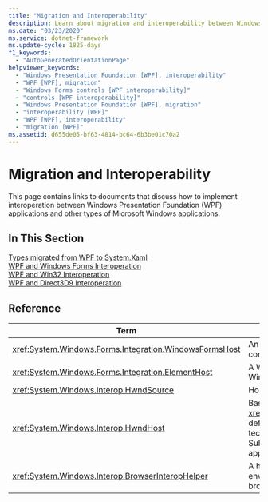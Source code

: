 ```yaml
---
title: "Migration and Interoperability"
description: Learn about migration and interoperability between Windows Presentation Foundation (WPF) applications and other types of Microsoft Windows applications.
ms.date: "03/23/2020"
ms.service: dotnet-framework
ms.update-cycle: 1825-days
f1_keywords:
  - "AutoGeneratedOrientationPage"
helpviewer_keywords:
  - "Windows Presentation Foundation [WPF], interoperability"
  - "WPF [WPF], migration"
  - "Windows Forms controls [WPF interoperability]"
  - "controls [WPF interoperability]"
  - "Windows Presentation Foundation [WPF], migration"
  - "interoperability [WPF]"
  - "WPF [WPF], interoperability"
  - "migration [WPF]"
ms.assetid: d655de05-bf63-4814-bc64-6b3be01c70a2
---
```

# Migration and Interoperability

This page contains links to documents that discuss how to implement interoperation between Windows Presentation Foundation (WPF) applications and other types of Microsoft Windows applications.

## In This Section

[Types migrated from WPF to System.Xaml](types-migrated-from-wpf-to-system.md)\
[WPF and Windows Forms Interoperation](wpf-and-windows-forms-interoperation.md)\
[WPF and Win32 Interoperation](wpf-and-win32-interoperation.md)\
[WPF and Direct3D9 Interoperation](wpf-and-direct3d9-interoperation.md)

## Reference

| Term                                                     | Definition                                                                                                                                                                                                                                                                                                                                                                                                  |
|----------------------------------------------------------|-------------------------------------------------------------------------------------------------------------------------------------------------------------------------------------------------------------------------------------------------------------------------------------------------------------------------------------------------------------------------------------------------------------|
| <xref:System.Windows.Forms.Integration.WindowsFormsHost> | An element that you can use to host a Windows Forms control as an element of a WPF page.                                                                                                                                                                                                                                      |
| <xref:System.Windows.Forms.Integration.ElementHost>      | A Windows Forms control that you can use to host a Windows Presentation Foundation (WPF) control.                                                                                                                                                                                                                                                                 |
| <xref:System.Windows.Interop.HwndSource>                 | Hosts a WPF region within a Win32 application.                                                                                                                                                                                                                                                                                |
| <xref:System.Windows.Interop.HwndHost>                   | Base class for <xref:System.Windows.Forms.Integration.WindowsFormsHost>, defines some basic functionality that all HWND-based technologies use when hosted by a WPF application. Subclass this to host a Win32 window within a WPF application. |
| <xref:System.Windows.Interop.BrowserInteropHelper>       | A helper class for reporting conditions of the browser environment for a WPF application that is hosted by a browser.                                                                                                                                                                                                         |
